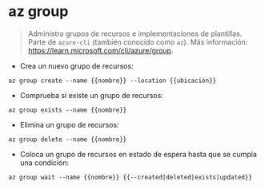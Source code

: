 # az group

> Administra grupos de recursos e implementaciones de plantillas.
> Parte de `azure-cli` (también conocido como `az`).
> Más información: <https://learn.microsoft.com/cli/azure/group>.

- Crea un nuevo grupo de recursos:

`az group create --name {{nombre}} --location {{ubicación}}`

- Comprueba si existe un grupo de recursos:

`az group exists --name {{nombre}}`

- Elimina un grupo de recursos:

`az group delete --name {{nombre}}`

- Coloca un grupo de recursos en estado de espera hasta que se cumpla una condición:

`az group wait --name {{nombre}} {{--created|deleted|exists|updated}}`
